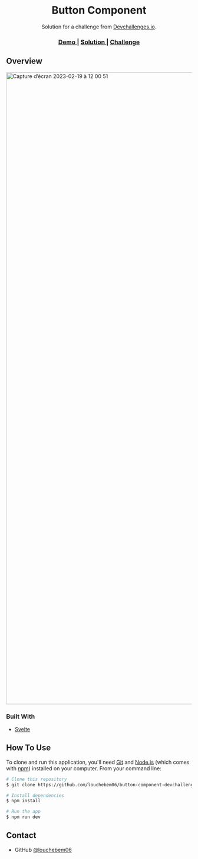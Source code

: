 <!-- Please update value in the {}  -->

<h1 align="center">Button Component</h1>

<div align="center">
   Solution for a challenge from  <a href="http://devchallenges.io" target="_blank">Devchallenges.io</a>.
</div>

<div align="center">
  <h3>
    <a href="https://button-component-devchallenges-io.vercel.app/">
      Demo
    </a>
    <span> | </span>
    <a href="https://github.com/louchebem06/button-component-devchallenges.io">
      Solution
    </a>
    <span> | </span>
    <a href="https://devchallenges.io/challenges/ohgVTyJCbm5OZyTB2gNY">
      Challenge
    </a>
  </h3>
</div>

<!-- OVERVIEW -->

## Overview

<img width="1709" alt="Capture d’écran 2023-02-19 à 12 00 51" src="https://user-images.githubusercontent.com/34492446/219943902-cc212363-88d6-4997-960c-4c7443c0a97d.png">

### Built With

<!-- This section should list any major frameworks that you built your project using. Here are a few examples.-->

- [Svelte](https://svelte.dev/)

## How To Use

<!-- This is an example, please update according to your application -->

To clone and run this application, you'll need [Git](https://git-scm.com) and [Node.js](https://nodejs.org/en/download/) (which comes with [npm](http://npmjs.com)) installed on your computer. From your command line:

```bash
# Clone this repository
$ git clone https://github.com/louchebem06/button-component-devchallenges.io

# Install dependencies
$ npm install

# Run the app
$ npm run dev
```

## Contact

- GitHub [@louchebem06](https://github.com/louchebem06)
